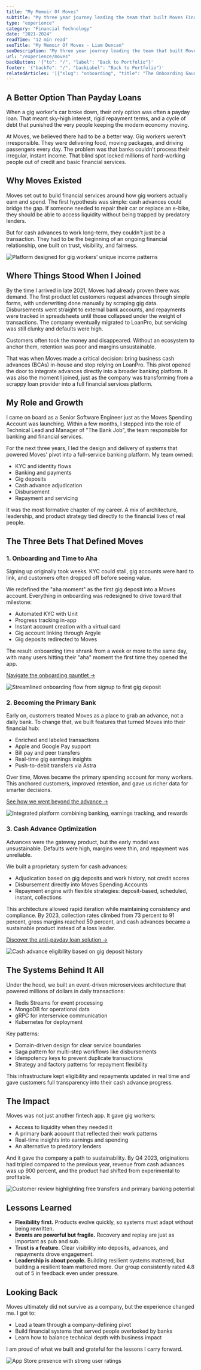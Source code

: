 ```yaml
---
title: "My Memoir Of Moves"
subtitle: "My three year journey leading the team that built Moves Financial's core banking platform and transformed cash advances for gig workers."
type: "experience"
category: "Financial Technology"
date: "2021-2024"
readTime: "12 min read"
seoTitle: "My Memoir Of Moves - Liam Duncan"
seoDescription: "My three year journey leading the team that built Moves Financial's core banking platform and transformed cash advances for gig workers."
url: "/experience/moves"
backButton: '{"to": "/", "label": "Back to Portfolio"}'
footer: '{"backTo": "/", "backLabel": "Back to Portfolio"}'
relatedArticles: '[{"slug": "onboarding", "title": "The Onboarding Gauntlet", "description": "Overcoming identity verification, compliance hurdles, and system integration challenges", "icon": "FileText"}, {"slug": "primary-bank", "title": "Beyond the Advance", "description": "How we transformed transaction behavior and became their financial home base", "icon": "Building"}, {"slug": "cash-advances", "title": "The Anti-Payday Loan", "description": "How we built systems that understand gig income and eliminate predatory lending", "icon": "CreditCard"}]'
---
```


## A Better Option Than Payday Loans

When a gig worker's car broke down, their only option was often a payday loan. That meant sky-high interest, rigid repayment terms, and a cycle of debt that punished the very people keeping the modern economy moving.

At Moves, we believed there had to be a better way. Gig workers weren't irresponsible. They were delivering food, moving packages, and driving passengers every day. The problem was that banks couldn't process their irregular, instant income. That blind spot locked millions of hard-working people out of credit and basic financial services.

## Why Moves Existed

Moves set out to build financial services around how gig workers actually earn and spend. The first hypothesis was simple: cash advances could bridge the gap. If someone needed to repair their car or replace an e-bike, they should be able to access liquidity without being trapped by predatory lenders.

But for cash advances to work long-term, they couldn't just be a transaction. They had to be the beginning of an ongoing financial relationship, one built on trust, visibility, and fairness.

![Platform designed for gig workers' unique income patterns](/what-is-moves-financial.jpg)

## Where Things Stood When I Joined

By the time I arrived in late 2021, Moves had already proven there was demand. The first product let customers request advances through simple forms, with underwriting done manually by scraping gig data. Disbursements went straight to external bank accounts, and repayments were tracked in spreadsheets until those collapsed under the weight of transactions. The company eventually migrated to LoanPro, but servicing was still clunky and defaults were high.

Customers often took the money and disappeared. Without an ecosystem to anchor them, retention was poor and margins unsustainable.

That was when Moves made a critical decision: bring business cash advances (BCAs) in-house and stop relying on LoanPro. This pivot opened the door to integrate advances directly into a broader banking platform. It was also the moment I joined, just as the company was transforming from a scrappy loan provider into a full financial services platform.

## My Role and Growth

I came on board as a Senior Software Engineer just as the Moves Spending Account was launching. Within a few months, I stepped into the role of Technical Lead and Manager of "The Bank Job", the team responsible for banking and financial services.

For the next three years, I led the design and delivery of systems that powered Moves' pivot into a full-service banking platform. My team owned:

- KYC and identity flows
- Banking and payments
- Gig deposits
- Cash advance adjudication
- Disbursement
- Repayment and servicing

It was the most formative chapter of my career. A mix of architecture, leadership, and product strategy tied directly to the financial lives of real people.

## The Three Bets That Defined Moves

### 1. Onboarding and Time to Aha

Signing up originally took weeks. KYC could stall, gig accounts were hard to link, and customers often dropped off before seeing value.

We redefined the "aha moment" as the first gig deposit into a Moves account. Everything in onboarding was redesigned to drive toward that milestone:

- Automated KYC with Unit
- Progress tracking in-app
- Instant account creation with a virtual card
- Gig account linking through Argyle
- Gig deposits redirected to Moves

The result: onboarding time shrank from a week or more to the same day, with many users hitting their "aha" moment the first time they opened the app.

[Navigate the onboarding gauntlet →](/experience/moves/onboarding)

![Streamlined onboarding flow from signup to first gig deposit](/why-choose-moves.jpg)

### 2. Becoming the Primary Bank

Early on, customers treated Moves as a place to grab an advance, not a daily bank. To change that, we built features that turned Moves into their financial hub:

- Enriched and labeled transactions
- Apple and Google Pay support
- Bill pay and peer transfers
- Real-time gig earnings insights
- Push-to-debit transfers via Astra

Over time, Moves became the primary spending account for many workers. This anchored customers, improved retention, and gave us richer data for smarter decisions.

[See how we went beyond the advance →](/experience/moves/primary-bank)

![Integrated platform combining banking, earnings tracking, and rewards](/gig-flow.jpg)

### 3. Cash Advance Optimization

Advances were the gateway product, but the early model was unsustainable. Defaults were high, margins were thin, and repayment was unreliable.

We built a proprietary system for cash advances:

- Adjudication based on gig deposits and work history, not credit scores
- Disbursement directly into Moves Spending Accounts
- Repayment engine with flexible strategies: deposit-based, scheduled, instant, collections

This architecture allowed rapid iteration while maintaining consistency and compliance. By 2023, collection rates climbed from 73 percent to 91 percent, gross margins reached 50 percent, and cash advances became a sustainable product instead of a loss leader.

[Discover the anti-payday loan solution →](/experience/moves/cash-advances)

![Cash advance eligibility based on gig deposit history](/bca-flow.jpg)

## The Systems Behind It All

Under the hood, we built an event-driven microservices architecture that powered millions of dollars in daily transactions:

- Redis Streams for event processing
- MongoDB for operational data
- gRPC for interservice communication
- Kubernetes for deployment

Key patterns:

- Domain-driven design for clear service boundaries
- Saga pattern for multi-step workflows like disbursements
- Idempotency keys to prevent duplicate transactions
- Strategy and factory patterns for repayment flexibility

This infrastructure kept eligibility and repayments updated in real time and gave customers full transparency into their cash advance progress.

## The Impact

Moves was not just another fintech app. It gave gig workers:

- Access to liquidity when they needed it
- A primary bank account that reflected their work patterns
- Real-time insights into earnings and spending
- An alternative to predatory lenders

And it gave the company a path to sustainability. By Q4 2023, originations had tripled compared to the previous year, revenue from cash advances was up 900 percent, and the product had shifted from experimental to profitable.

![Customer review highlighting free transfers and primary banking potential](/moves-review-1.jpg)

## Lessons Learned

- **Flexibility first.** Products evolve quickly, so systems must adapt without being rewritten.
- **Events are powerful but fragile.** Recovery and replay are just as important as pub and sub.
- **Trust is a feature.** Clear visibility into deposits, advances, and repayments drove engagement.
- **Leadership is about people.** Building resilient systems mattered, but building a resilient team mattered more. Our group consistently rated 4.8 out of 5 in feedback even under pressure.

## Looking Back

Moves ultimately did not survive as a company, but the experience changed me. I got to:

- Lead a team through a company-defining pivot
- Build financial systems that served people overlooked by banks
- Learn how to balance technical depth with business impact

I am proud of what we built and grateful for the lessons I carry forward.

![App Store presence with strong user ratings](/moves-itunes.jpg)
